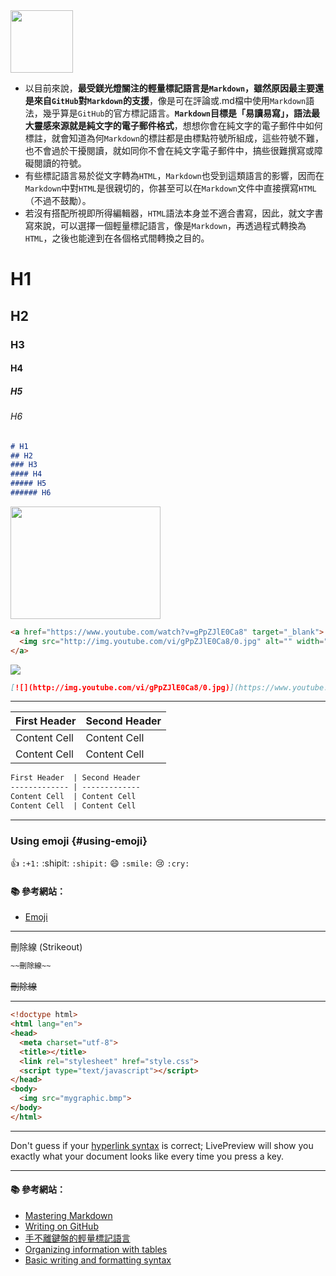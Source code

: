 <img src="http://i.imgur.com/tdtj8Cf.png" width="100">

- 以目前來說，**最受鎂光燈關注的輕量標記語言是`Markdown`，雖然原因最主要還是來自`GitHub`對`Markdown`的支援**，像是可在評論或.md檔中使用`Markdown`語法，幾乎算是`GitHub`的官方標記語言。**`Markdown`目標是「易讀易寫」，語法最大靈感來源就是純文字的電子郵件格式**，想想你會在純文字的電子郵件中如何標註，就會知道為何`Markdown`的標註都是由標點符號所組成，這些符號不難，也不會過於干擾閱讀，就如同你不會在純文字電子郵件中，搞些很難撰寫或障礙閱讀的符號。
- 有些標記語言易於從文字轉為`HTML`，`Markdown`也受到這類語言的影響，因而在`Markdown`中對`HTML`是很親切的，你甚至可以在`Markdown`文件中直接撰寫`HTML`（不過不鼓勵）。
- 若沒有搭配所視即所得編輯器，`HTML`語法本身並不適合書寫，因此，就文字書寫來說，可以選擇一個輕量標記語言，像是`Markdown`，再透過程式轉換為`HTML`，之後也能達到在各個格式間轉換之目的。


# H1
## H2
### H3
#### H4
##### H5
###### H6

```markdown
# H1
## H2
### H3
#### H4
##### H5
###### H6
```


<a href="https://www.youtube.com/watch?v=gPpZJlE0Ca8" target="_blank">
  <img src="http://img.youtube.com/vi/gPpZJlE0Ca8/0.jpg" alt="" width="240" height="180" >
</a>

```html
<a href="https://www.youtube.com/watch?v=gPpZJlE0Ca8" target="_blank">
  <img src="http://img.youtube.com/vi/gPpZJlE0Ca8/0.jpg" alt="" width="240" height="180" >
</a>
```

[![](http://img.youtube.com/vi/gPpZJlE0Ca8/0.jpg)](https://www.youtube.com/watch?v=gPpZJlE0Ca8)
```markdown
[![](http://img.youtube.com/vi/gPpZJlE0Ca8/0.jpg)](https://www.youtube.com/watch?v=gPpZJlE0Ca8)
```

---
First Header  | Second Header
------------- | -------------
Content Cell  | Content Cell
Content Cell  | Content Cell

```markdown
First Header  | Second Header
------------- | -------------
Content Cell  | Content Cell
Content Cell  | Content Cell
```

---

### Using emoji {#using-emoji}

:+1: `:+1:`
:shipit: `:shipit:`
:smile: `:smile:`
:cry: `:cry:`

#### :books: 參考網站：
- [Emoji](http://www.emoji-cheat-sheet.com/)

---
刪除線 (Strikeout)

```markdown
~~刪除線~~
```

~~刪除線~~

---

```html
<!doctype html>
<html lang="en">
<head>
  <meta charset="utf-8">
  <title></title>	
  <link rel="stylesheet" href="style.css">
  <script type="text/javascript"></script>
</head>
<body>
  <img src="mygraphic.bmp">
</body>
</html>
```

---

Don't guess if your [hyperlink syntax](http://markdownpad.com) is correct; LivePreview will show you exactly what your document looks like every time you press a key.

---

#### :books: 參考網站：
- [Mastering Markdown](https://guides.github.com/features/mastering-markdown/)
- [Writing on GitHub](https://help.github.com/articles/github-flavored-markdown/)
- [手不離鍵盤的輕量標記語言](http://www.ithome.com.tw/node/84872)
- [Organizing information with tables](https://help.github.com/articles/organizing-information-with-tables/)
- [Basic writing and formatting syntax](https://help.github.com/articles/basic-writing-and-formatting-syntax/)
